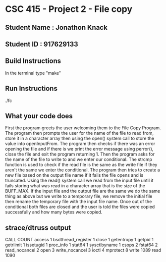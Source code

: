 # CSC 415 - Project 2 - File copy

## Student Name : Jonathon Knack

## Student ID   : 917629133

## Build Instructions
In the terminal type "make"

## Run Instructions
./fc

## What your code does
First the program greets the user welcoming them to the File Copy Program. The program then prompts the user for the name of the file to read from, store it in a character array then using the open() system call to store the value into openInputFrom. The program then checks if there was an error opening the file and if there is we print the error message using perror(), close the file and exit the program returning 1. Then the program asks for the name of the file to write to and we enter our conditional. The strcmp function is used to check if the read file is the same as the write file if they aren't the same we enter the conditional. The program then tries to create a new file based on the output file name if it fails the file opens and is truncated. Using the read() system call we read from the input file until it fails storing what was read in a character array that is the size of the BUFF_MAX. If the input file and the output file are the same we do the same thing as above but we write to a temporary file, we remove the initial file then rename the temporary file with the input file name. Once out of the conditional both files are closed and the user is told the files were copied successfully and how many bytes were copied.

## strace/dtruss output
CALL                                        COUNT
access                                                1
bsdthread_register                             1
close                                                   1
getentropy                                          1
getpid                                                 1
getrlimit                                               1
issetugid                                             1
proc_info                                             1
stat64                                                  1
sysctlbyname                                      1
csops                                                  2
fstat64                                                 2
read_nocancel                                     2
open                                                    3
write_nocancel                                    3
ioctl                                                     4
mprotect                                             8
write                                              1089
read                                               1090


